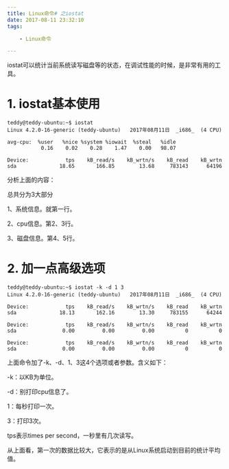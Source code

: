 ```yaml
---
title: Linux命令# 之iostat
date: 2017-08-11 23:32:10
tags:

	- Linux命令

---
```


iostat可以统计当前系统读写磁盘等的状态，在调试性能的时候，是非常有用的工具。

# 1. iostat基本使用

```
teddy@teddy-ubuntu:~$ iostat
Linux 4.2.0-16-generic (teddy-ubuntu)   2017年08月11日  _i686_  (4 CPU)

avg-cpu:  %user   %nice %system %iowait  %steal   %idle
           0.16    0.02    0.28    1.47    0.00   98.07

Device:            tps    kB_read/s    kB_wrtn/s    kB_read    kB_wrtn
sda              18.65       166.85        13.68     783143      64196
```

分析上面的内容：

总共分为3大部分

1、系统信息。就第一行。

2、cpu信息。第2、3行。

3、磁盘信息。第4、5行。

# 2. 加一点高级选项

```
teddy@teddy-ubuntu:~$ iostat -k -d 1 3
Linux 4.2.0-16-generic (teddy-ubuntu)   2017年08月11日  _i686_  (4 CPU)

Device:            tps    kB_read/s    kB_wrtn/s    kB_read    kB_wrtn
sda              18.13       162.16        13.30     783155      64244

Device:            tps    kB_read/s    kB_wrtn/s    kB_read    kB_wrtn
sda               0.00         0.00         0.00          0          0

Device:            tps    kB_read/s    kB_wrtn/s    kB_read    kB_wrtn
sda               0.00         0.00         0.00          0          0
```

上面命令加了-k、-d、1、3这4个选项或者参数。含义如下：

-k：以KB为单位。

-d：别打印cpu信息了。

1：每秒打印一次。

3：打印3次。

tps表示times per second，一秒里有几次读写。

从上面看，第一次的数据比较大，它表示的是从Linux系统启动到目前的统计平均值。



